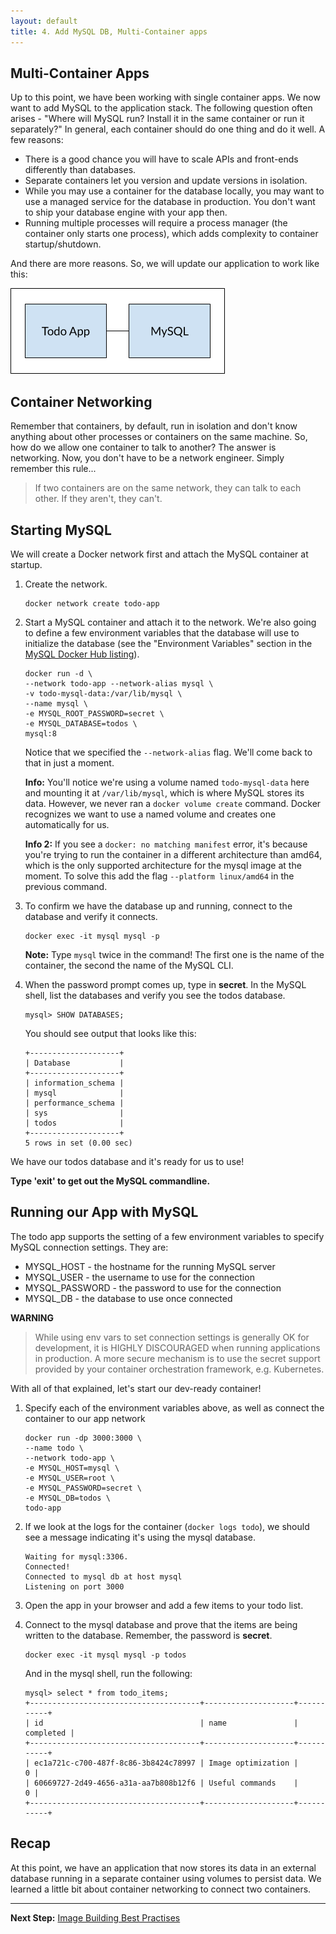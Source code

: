 ```yaml
---
layout: default
title: 4. Add MySQL DB, Multi-Container apps
---
```


## Multi-Container Apps

Up to this point, we have been working with single container apps. We now want to add MySQL to the application stack. The following question often arises - "Where will MySQL run? Install it in the same container or run it separately?" In general, each container should do one thing and do it well. A few reasons:

* There is a good chance you will have to scale APIs and front-ends differently than databases.
* Separate containers let you version and update versions in isolation.
* While you may use a container for the database locally, you may want to use a managed service for the database in production. You don't want to ship your database engine with your app then.
* Running multiple processes will require a process manager (the container only starts one process), which adds complexity to container startup/shutdown.

And there are more reasons. So, we will update our application to work like this:

![Todo App connected to MySQL container](images/multi-app-architecture.png)

## Container Networking

Remember that containers, by default, run in isolation and don't know anything about other processes or containers on the same machine. So, how do we allow one container to talk to another? The answer is networking. Now, you don't have to be a network engineer. Simply remember this rule...

> If two containers are on the same network, they can talk to each other. If they aren't, they can't.

## Starting MySQL

We will create a Docker network first and attach the MySQL container at startup.

1. Create the network.

    ```
    docker network create todo-app
    ```

2. Start a MySQL container and attach it to the network. We're also going to define a few environment variables that the database will use to initialize the database (see the "Environment Variables" section in the [MySQL Docker Hub listing](https://hub.docker.com/_/mysql/)).

   ```
   docker run -d \
   --network todo-app --network-alias mysql \
   -v todo-mysql-data:/var/lib/mysql \
   --name mysql \
   -e MYSQL_ROOT_PASSWORD=secret \
   -e MYSQL_DATABASE=todos \
   mysql:8
   ```

   Notice that we specified the `--network-alias` flag. We'll come back to that in just a moment.

    **Info:** You'll notice we're using a volume named `todo-mysql-data` here and mounting it at `/var/lib/mysql`, which is where MySQL stores its data. However, we never ran a `docker volume create` command. Docker recognizes we want to use a named volume and creates one automatically for us.

    **Info 2:** If you see a `docker: no matching manifest` error, it's because you're trying to run the container in a different architecture than amd64, which is the only supported architecture for the mysql image at the moment. To solve this add the flag `--platform linux/amd64` in the previous command.

3. To confirm we have the database up and running, connect to the database and verify it connects.

    ```
    docker exec -it mysql mysql -p
    ```

    **Note:** Type `mysql` twice in the command! The first one is the name of the container, the second the name of the MySQL CLI. 

2. When the password prompt comes up, type in **secret**. In the MySQL shell, list the databases and verify you see the todos database.

    ```
    mysql> SHOW DATABASES;
    ```

    You should see output that looks like this:

    ```
    +--------------------+
    | Database           |
    +--------------------+
    | information_schema |
    | mysql              |
    | performance_schema |
    | sys                |
    | todos              |
    +--------------------+
    5 rows in set (0.00 sec)
    ```


We have our todos database and it's ready for us to use!

**Type 'exit' to get out the MySQL commandline.**

## Running our App with MySQL

The todo app supports the setting of a few environment variables to specify MySQL connection settings. They are:

* MYSQL_HOST - the hostname for the running MySQL server
* MYSQL_USER - the username to use for the connection
* MYSQL_PASSWORD - the password to use for the connection
* MYSQL_DB - the database to use once connected

**WARNING**

> While using env vars to set connection settings is generally OK for development, it is HIGHLY DISCOURAGED when running applications in production. A more secure mechanism is to use the secret support provided by your container orchestration framework, e.g. Kubernetes.

With all of that explained, let's start our dev-ready container!

1. Specify each of the environment variables above, as well as connect the container to our app network

   ```
   docker run -dp 3000:3000 \
   --name todo \
   --network todo-app \
   -e MYSQL_HOST=mysql \
   -e MYSQL_USER=root \
   -e MYSQL_PASSWORD=secret \
   -e MYSQL_DB=todos \
   todo-app
   ```

2. If we look at the logs for the container (`docker logs todo`), we should see a message indicating it's using the mysql database.

    ```
    Waiting for mysql:3306.
    Connected!
    Connected to mysql db at host mysql
    Listening on port 3000
    ```

3. Open the app in your browser and add a few items to your todo list.

4. Connect to the mysql database and prove that the items are being written to the database. Remember, the password is **secret**.

    ```
    docker exec -it mysql mysql -p todos
    ```

    And in the mysql shell, run the following:

    ```
    mysql> select * from todo_items;
    +--------------------------------------+--------------------+-----------+
    | id                                   | name               | completed |
    +--------------------------------------+--------------------+-----------+
    | ec1a721c-c700-487f-8c86-3b8424c78997 | Image optimization |         0 |
    | 60669727-2d49-4656-a31a-aa7b808b12f6 | Useful commands    |         0 |
    +--------------------------------------+--------------------+-----------+
    ```

## Recap

At this point, we have an application that now stores its data in an external database running in a separate container using volumes to persist data. We learned a little bit about container networking to connect two containers.

---

**Next Step:** [Image Building Best Practises](lab5.md) 